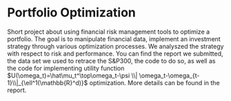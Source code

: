 # Portfolio Optimization

Short project about using financial risk management tools to optimize a portfolio. The goal is to manipulate financial data, implement an investment strategy through various optimization processes. We analyszed the strategy with respect to risk and performance. You can find the report we submitted, the data set we used to retrace the S&P300, the code to do so, as well as the code for implementing utility function $U(\omega_t)=\hat\mu_t^\top\omega_t-\psi \\| \omega_t-\omega_{t-1}\\|_{\ell^1(\mathbb{R}^d)}$ optimization. More details can be found in the report.
